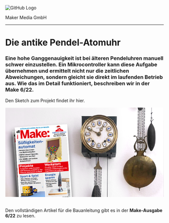 ![GitHub Logo](http://www.heise.de/make/icons/make_logo.png)

Maker Media GmbH
*** 

# Die antike Pendel-Atomuhr

### Eine hohe Ganggenauigkeit ist bei älteren Pendeluhren manuell schwer einzustellen. Ein Mikrocontroller kann diese Aufgabe übernehmen und ermittelt nicht nur die zeitlichen Abweichungen, sondern gleicht sie direkt im laufenden Betrieb aus. Wie das im Detail funktioniert, beschreiben wir in der Make 6/22.

Den Sketch zum Projekt findet ihr hier.

![Picture](https://github.com/MakeMagazinDE/Pendel-Atomuhr/blob/main/pendeluhr_banner_github.png)

<br>
Den vollständigen Artikel für die Bauanleitung gibt es in der <b>Make-Ausgabe 6/22</b> zu lesen.
